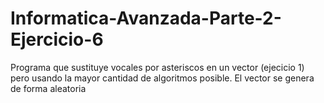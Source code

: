 # Informatica-Avanzada-Parte-2-Ejercicio-6
Programa que sustituye vocales por asteriscos en un vector (ejecicio 1) pero usando la mayor cantidad de algoritmos posible. El vector se genera de forma aleatoria
